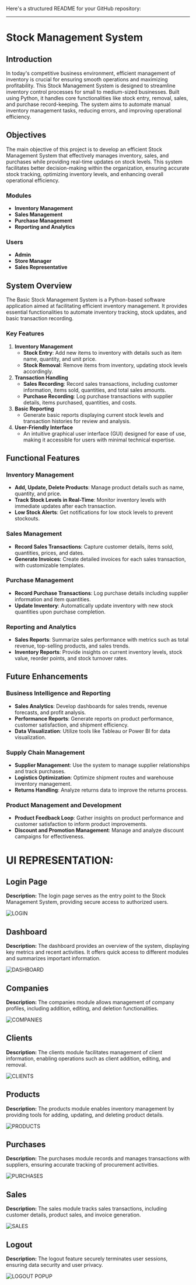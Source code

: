 Here's a structured README for your GitHub repository:

---

# Stock Management System

## Introduction
In today's competitive business environment, efficient management of inventory is crucial for ensuring smooth operations and maximizing profitability. This Stock Management System is designed to streamline inventory control processes for small to medium-sized businesses. Built using Python, it handles core functionalities like stock entry, removal, sales, and purchase record-keeping. The system aims to automate manual inventory management tasks, reducing errors, and improving operational efficiency.

## Objectives
The main objective of this project is to develop an efficient Stock Management System that effectively manages inventory, sales, and purchases while providing real-time updates on stock levels. This system facilitates better decision-making within the organization, ensuring accurate stock tracking, optimizing inventory levels, and enhancing overall operational efficiency.

### Modules
- **Inventory Management**
- **Sales Management**
- **Purchase Management**
- **Reporting and Analytics**

### Users
- **Admin**
- **Store Manager**
- **Sales Representative**

## System Overview
The Basic Stock Management System is a Python-based software application aimed at facilitating efficient inventory management. It provides essential functionalities to automate inventory tracking, stock updates, and basic transaction recording. 

### Key Features
1. **Inventory Management**
   - **Stock Entry**: Add new items to inventory with details such as item name, quantity, and unit price.
   - **Stock Removal**: Remove items from inventory, updating stock levels accordingly.
2. **Transaction Handling**
   - **Sales Recording**: Record sales transactions, including customer information, items sold, quantities, and total sales amounts.
   - **Purchase Recording**: Log purchase transactions with supplier details, items purchased, quantities, and costs.
3. **Basic Reporting**
   - Generate basic reports displaying current stock levels and transaction histories for review and analysis.
4. **User-Friendly Interface**
   - An intuitive graphical user interface (GUI) designed for ease of use, making it accessible for users with minimal technical expertise.

## Functional Features
### Inventory Management
- **Add, Update, Delete Products**: Manage product details such as name, quantity, and price.
- **Track Stock Levels in Real-Time**: Monitor inventory levels with immediate updates after each transaction.
- **Low Stock Alerts**: Get notifications for low stock levels to prevent stockouts.

### Sales Management
- **Record Sales Transactions**: Capture customer details, items sold, quantities, prices, and dates.
- **Generate Invoices**: Create detailed invoices for each sales transaction, with customizable templates.

### Purchase Management
- **Record Purchase Transactions**: Log purchase details including supplier information and item quantities.
- **Update Inventory**: Automatically update inventory with new stock quantities upon purchase completion.

### Reporting and Analytics
- **Sales Reports**: Summarize sales performance with metrics such as total revenue, top-selling products, and sales trends.
- **Inventory Reports**: Provide insights on current inventory levels, stock value, reorder points, and stock turnover rates.

## Future Enhancements
### Business Intelligence and Reporting
- **Sales Analytics**: Develop dashboards for sales trends, revenue forecasts, and profit analysis.
- **Performance Reports**: Generate reports on product performance, customer satisfaction, and shipment efficiency.
- **Data Visualization**: Utilize tools like Tableau or Power BI for data visualization.

### Supply Chain Management
- **Supplier Management**: Use the system to manage supplier relationships and track purchases.
- **Logistics Optimization**: Optimize shipment routes and warehouse inventory management.
- **Returns Handling**: Analyze returns data to improve the returns process.

### Product Management and Development
- **Product Feedback Loop**: Gather insights on product performance and customer satisfaction to inform product improvements.
- **Discount and Promotion Management**: Manage and analyze discount campaigns for effectiveness.

# UI REPRESENTATION:

## Login Page
**Description:** The login page serves as the entry point to the Stock Management System, providing secure access to authorized users.

![LOGIN](https://github.com/user-attachments/assets/be6f56fe-3da3-46c9-b3ae-277ec1cdb7df)

## Dashboard
**Description:** The dashboard provides an overview of the system, displaying key metrics and recent activities. It offers quick access to different modules and summarizes important information.

![DASHBOARD](https://github.com/user-attachments/assets/0de36ebd-efa2-4932-91d5-275f5c48b995)

## Companies
**Description:** The companies module allows management of company profiles, including addition, editing, and deletion functionalities.

![COMPANIES](https://github.com/user-attachments/assets/b4cbb134-303f-422d-ba01-8bd96ec87cd1)

## Clients
**Description:** The clients module facilitates management of client information, enabling operations such as client addition, editing, and removal.

![CLIENTS](https://github.com/user-attachments/assets/5f834b01-f042-4db6-a6cf-b8f6cf772bb4)

## Products
**Description:** The products module enables inventory management by providing tools for adding, updating, and deleting product details.

![PRODUCTS](https://github.com/user-attachments/assets/cfc27ba3-2ab9-4143-95aa-f7d09d1dcbd3)

## Purchases
**Description:** The purchases module records and manages transactions with suppliers, ensuring accurate tracking of procurement activities.

![PURCHASES](https://github.com/user-attachments/assets/9104f8ea-39bb-40af-b988-f6466e7cb3f7)

## Sales
**Description:** The sales module tracks sales transactions, including customer details, product sales, and invoice generation.

![SALES](https://github.com/user-attachments/assets/828ed5f5-1a7c-4294-a384-301c66baba22)

## Logout
**Description:** The logout feature securely terminates user sessions, ensuring data security and user privacy.

![LOGOUT POPUP](https://github.com/user-attachments/assets/dc935347-5119-4878-9fc0-27053777f2f3)

